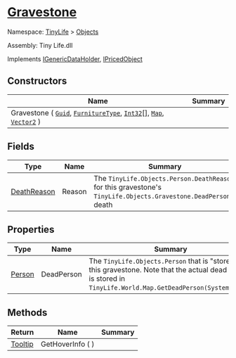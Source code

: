 # [Gravestone](./Gravestone.md)

Namespace: [TinyLife]() > [Objects]()

Assembly: Tiny Life.dll

Implements [IGenericDataHolder](./Gravestone.md), [IPricedObject](./../World/IPricedObject.md)


## Constructors

| Name | Summary | 
| --- | --- | 
| Gravestone ( [`Guid`](https://docs.microsoft.com/en-us/dotnet/api/System.Guid), [`FurnitureType`](./FurnitureType.md), [`Int32`](https://docs.microsoft.com/en-us/dotnet/api/System.Int32)[], [`Map`](./../World/Map.md), [`Vector2`](./Gravestone.md) ) |  | 


## Fields

| Type | Name | Summary | 
| --- | --- | --- | 
| [DeathReason](./Gravestone.md) | Reason | The `TinyLife.Objects.Person.DeathReason` for this gravestone's `TinyLife.Objects.Gravestone.DeadPerson`'s death | 


## Properties

| Type | Name | Summary | 
| --- | --- | --- | 
| [Person](./Person.md) | DeadPerson | The `TinyLife.Objects.Person` that is "stored" in this gravestone.  Note that the actual dead person is stored in `TinyLife.World.Map.GetDeadPerson(System.Guid)`. | 


## Methods

| Return | Name | Summary | 
| --- | --- | --- | 
| [Tooltip](./Gravestone.md) | GetHoverInfo (  ) |  | 


